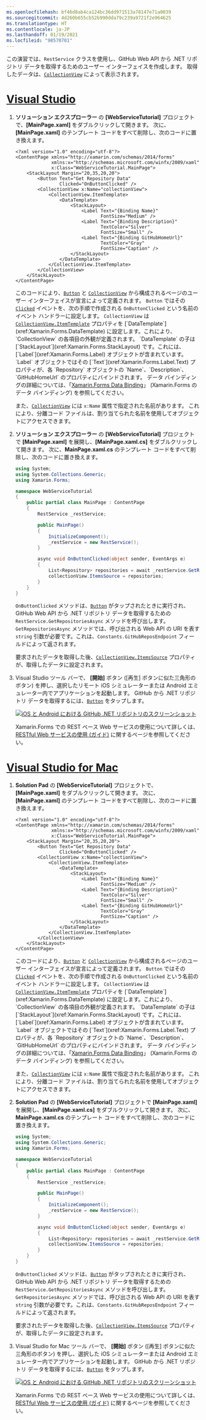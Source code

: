 ```yaml
---
ms.openlocfilehash: bf46d8ab4ca124bc36dd971513a78147e71a0039
ms.sourcegitcommit: 4d260b655cb52b990dda79c239a9721f2e964625
ms.translationtype: HT
ms.contentlocale: ja-JP
ms.lasthandoff: 01/19/2021
ms.locfileid: "98570701"
---
```

この演習では、`RestService` クラスを使用し、GitHub Web API から .NET リポジトリ データを取得するためのユーザー インターフェイスを作成します。 取得したデータは、[`CollectionView`](xref:Xamarin.Forms.CollectionView) によって表示されます。

# <a name="visual-studio"></a>[Visual Studio](#tab/vswin)

1. **ソリューション エクスプローラー** の **[WebServiceTutorial]** プロジェクトで、**[MainPage.xaml]** をダブルクリックして開きます。 次に、 **[MainPage.xaml]** のテンプレート コードをすべて削除し、次のコードに置き換えます。

    ```xaml
    <?xml version="1.0" encoding="utf-8"?>
    <ContentPage xmlns="http://xamarin.com/schemas/2014/forms"
                 xmlns:x="http://schemas.microsoft.com/winfx/2009/xaml"
                 x:Class="WebServiceTutorial.MainPage">
        <StackLayout Margin="20,35,20,20">
            <Button Text="Get Repository Data"
                    Clicked="OnButtonClicked" />
            <CollectionView x:Name="collectionView">
                <CollectionView.ItemTemplate>
                    <DataTemplate>
                        <StackLayout>
                            <Label Text="{Binding Name}"
                                   FontSize="Medium" />
                            <Label Text="{Binding Description}"
                                   TextColor="Silver"
                                   FontSize="Small" />
                            <Label Text="{Binding GitHubHomeUrl}"
                                   TextColor="Gray"
                                   FontSize="Caption" />
                        </StackLayout>
                    </DataTemplate>
                </CollectionView.ItemTemplate>
            </CollectionView>
        </StackLayout>
    </ContentPage>
    ```

    このコードにより、[`Button`](xref:Xamarin.Forms.Button) と [`CollectionView`](xref:Xamarin.Forms.CollectionView) から構成されるページのユーザー インターフェイスが宣言によって定義されます。 `Button` ではその [`Clicked`](xref:Xamarin.Forms.Button.Clicked) イベントを、次の手順で作成される `OnButtonClicked` という名前のイベント ハンドラーに設定します。 `CollectionView` は [`CollectionView.ItemTemplate`](xref:Xamarin.Forms.ItemsView`1.ItemTemplate) プロパティを [`DataTemplate`](xref:Xamarin.Forms.DataTemplate) に設定します。これにより、`CollectionView` の各項目の外観が定義されます。 `DataTemplate` の子は [`StackLayout`](xref:Xamarin.Forms.StackLayout) です。これには、[`Label`](xref:Xamarin.Forms.Label) オブジェクトが含まれています。 `Label` オブジェクトではその [`Text`](xref:Xamarin.Forms.Label.Text) プロパティが、各 `Repository` オブジェクトの `Name`、`Description`、`GitHubHomeUrl` のプロパティにバインドされます。 データ バインディングの詳細については、「[Xamarin.Forms Data Binding](~/xamarin-forms/app-fundamentals/data-binding/index.md)」 (Xamarin.Forms のデータ バインディング) を参照してください。

    また、[`CollectionView`](xref:Xamarin.Forms.CollectionView) には `x:Name` 属性で指定された名前があります。 これにより、分離コード ファイルは、割り当てられた名前を使用してオブジェクトにアクセスできます。

1. **ソリューション エクスプローラー** の **[WebServiceTutorial]** プロジェクトで **[MainPage.xaml]** を展開し、**[MainPage.xaml.cs]** をダブルクリックして開きます。 次に、**MainPage.xaml.cs** のテンプレート コードをすべて削除し、次のコードに置き換えます。

    ```csharp
    using System;
    using System.Collections.Generic;
    using Xamarin.Forms;

    namespace WebServiceTutorial
    {
        public partial class MainPage : ContentPage
        {
            RestService _restService;

            public MainPage()
            {
                InitializeComponent();
                _restService = new RestService();
            }

            async void OnButtonClicked(object sender, EventArgs e)
            {
                List<Repository> repositories = await _restService.GetRepositoriesAsync(Constants.GitHubReposEndpoint);
                collectionView.ItemsSource = repositories;
            }
        }
    }
    ```

    `OnButtonClicked` メソッドは、[`Button`](xref:Xamarin.Forms.Button) がタップされたときに実行され、GitHub Web API から .NET リポジトリ データを取得するための `RestService.GetRepositoriesAsync` メソッドを呼び出します。 `GetRepositoriesAsync` メソッドでは、呼び出される Web API の URI を表す `string` 引数が必要です。これは、`Constants.GitHubReposEndpoint` フィールドによって返されます。

    要求されたデータを取得した後、[`CollectionView.ItemsSource`](xref:Xamarin.Forms.ItemsView`1.ItemsSource) プロパティが、取得したデータに設定されます。

1. Visual Studio ツール バーで、 **[開始]** ボタン ([再生] ボタンに似た三角形のボタン) を押し、選択したリモート iOS シミュレーターまたは Android エミュレーター内でアプリケーションを起動します。 GitHub から .NET リポジトリ データを取得するには、[`Button`](xref:Xamarin.Forms.Button) をタップします。

    [![iOS と Android における GitHub .NET リポジトリのスクリーンショット](../images/consume-web-service.png)](../images/consume-web-service-large.png#lightbox)

    Xamarin.Forms での REST ベース Web サービスの使用について詳しくは、[RESTful Web サービスの使用 (ガイド)](~/xamarin-forms/data-cloud/web-services/rest.md) に関するページを参照してください。

# <a name="visual-studio-for-mac"></a>[Visual Studio for Mac](#tab/vsmac)

1. **Solution Pad** の **[WebServiceTutorial]** プロジェクトで、**[MainPage.xaml]** をダブルクリックして開きます。 次に、 **[MainPage.xaml]** のテンプレート コードをすべて削除し、次のコードに置き換えます。

    ```xaml
    <?xml version="1.0" encoding="utf-8"?>
    <ContentPage xmlns="http://xamarin.com/schemas/2014/forms"
                 xmlns:x="http://schemas.microsoft.com/winfx/2009/xaml"
                 x:Class="WebServiceTutorial.MainPage">
        <StackLayout Margin="20,35,20,20">
            <Button Text="Get Repository Data"
                    Clicked="OnButtonClicked" />
            <CollectionView x:Name="collectionView">
                <CollectionView.ItemTemplate>
                    <DataTemplate>
                        <StackLayout>
                            <Label Text="{Binding Name}"
                                   FontSize="Medium" />
                            <Label Text="{Binding Description}"
                                   TextColor="Silver"
                                   FontSize="Small" />
                            <Label Text="{Binding GitHubHomeUrl}"
                                   TextColor="Gray"
                                   FontSize="Caption" />
                        </StackLayout>
                    </DataTemplate>
                </CollectionView.ItemTemplate>
            </CollectionView>
        </StackLayout>
    </ContentPage>
    ```

    このコードにより、[`Button`](xref:Xamarin.Forms.Button) と [`CollectionView`](xref:Xamarin.Forms.CollectionView) から構成されるページのユーザー インターフェイスが宣言によって定義されます。 `Button` ではその [`Clicked`](xref:Xamarin.Forms.Button.Clicked) イベントを、次の手順で作成される `OnButtonClicked` という名前のイベント ハンドラーに設定します。 `CollectionView` は [`CollectionView.ItemTemplate`](xref:Xamarin.Forms.ItemsView`1.ItemTemplate) プロパティを [`DataTemplate`](xref:Xamarin.Forms.DataTemplate) に設定します。これにより、`CollectionView` の各項目の外観が定義されます。 `DataTemplate` の子は [`StackLayout`](xref:Xamarin.Forms.StackLayout) です。これには、[`Label`](xref:Xamarin.Forms.Label) オブジェクトが含まれています。 `Label` オブジェクトではその [`Text`](xref:Xamarin.Forms.Label.Text) プロパティが、各 `Repository` オブジェクトの `Name`、`Description`、`GitHubHomeUrl` のプロパティにバインドされます。 データ バインディングの詳細については、「[Xamarin.Forms Data Binding](~/xamarin-forms/app-fundamentals/data-binding/index.md)」 (Xamarin.Forms のデータ バインディング) を参照してください。

    また、[`CollectionView`](xref:Xamarin.Forms.CollectionView) には `x:Name` 属性で指定された名前があります。 これにより、分離コード ファイルは、割り当てられた名前を使用してオブジェクトにアクセスできます。

1. **Solution Pad** の **[WebServiceTutorial]** プロジェクトで **[MainPage.xaml]** を展開し、**[MainPage.xaml.cs]** をダブルクリックして開きます。 次に、**MainPage.xaml.cs** のテンプレート コードをすべて削除し、次のコードに置き換えます。

    ```csharp
    using System;
    using System.Collections.Generic;
    using Xamarin.Forms;

    namespace WebServiceTutorial
    {
        public partial class MainPage : ContentPage
        {
            RestService _restService;

            public MainPage()
            {
                InitializeComponent();
                _restService = new RestService();
            }

            async void OnButtonClicked(object sender, EventArgs e)
            {
                List<Repository> repositories = await _restService.GetRepositoriesAsync(Constants.GitHubReposEndpoint);
                collectionView.ItemsSource = repositories;
            }
        }
    }
    ```

    `OnButtonClicked` メソッドは、[`Button`](xref:Xamarin.Forms.Button) がタップされたときに実行され、GitHub Web API から .NET リポジトリ データを取得するための `RestService.GetRepositoriesAsync` メソッドを呼び出します。 `GetRepositoriesAsync` メソッドでは、呼び出される Web API の URI を表す `string` 引数が必要です。これは、`Constants.GitHubReposEndpoint` フィールドによって返されます。

    要求されたデータを取得した後、[`CollectionView.ItemsSource`](xref:Xamarin.Forms.ItemsView`1.ItemsSource) プロパティが、取得したデータに設定されます。

1. Visual Studio for Mac ツール バーで、 **[開始]** ボタン ([再生] ボタンに似た三角形のボタン) を押し、選択した iOS シミュレーターまたは Android エミュレーター内でアプリケーションを起動します。 GitHub から .NET リポジトリ データを取得するには、[`Button`](xref:Xamarin.Forms.Button) をタップします。

    [![iOS と Android における GitHub .NET リポジトリのスクリーンショット](../images/consume-web-service.png)](../images/consume-web-service-large.png#lightbox)

    Xamarin.Forms での REST ベース Web サービスの使用について詳しくは、[RESTful Web サービスの使用 (ガイド)](~/xamarin-forms/data-cloud/web-services/rest.md) に関するページを参照してください。
